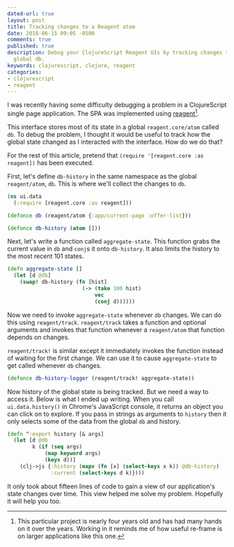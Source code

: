 ```yaml
---
dated-url: true
layout: post
title: Tracking changes to a Reagent atom
date: 2018-06-15 09:05 -0500
comments: true
published: true
description: Debug your ClojureScript Reagent UIs by tracking changes to your applications
  global db.
keywords: clojurescript, clojure, reagent
categories:
- clojurescript
- reagent
---
```


I was recently having some difficulty debugging a problem in a
ClojureScript single page application. The SPA was implemented using
[reagent](https://reagent-project.github.io/)[^1].

[^1]: This particular project is nearly four years old and has had many hands on it over the years. Working in it reminds me of how useful re-frame is on larger applications like this one.

This interface stores most of its state in a global
`reagent.core/atom` called `db`. To debug the problem, I thought it
would be useful to track how the global state changed as I interacted
with the interface. How do we do that?

For the rest of this article, pretend that `(require '[reagent.core
:as reagent])` has been executed.

First, let's define `db-history` in the same namespace as the global
`reagent/atom`, `db`. This is where we'll collect the changes to `db`.

```clojure
(ns ui.data
  (:require [reagent.core :as reagent]))

(defonce db (reagent/atom {:app/current-page :offer-list}))

(defonce db-history (atom []))
```

Next, let's write a function called `aggregate-state`. This function
grabs the current value in `db` and `conj`s it onto `db-history`. It
also limits the history to the most recent 101 states.

```clojure
(defn aggregate-state []
  (let [d @db]
    (swap! db-history (fn [hist]
                        (-> (take 100 hist)
                            vec
                            (conj d))))))
```

Now we need to invoke `aggregate-state` whenever `db` changes. We can
do this using `reagent/track`. `reagent/track` takes a function and
optional arguments and invokes that function whenever a `reagent/atom`
that function depends on changes.

`reagent/track!` is similar except it immediately invokes the function
instead of waiting for the first change. We can use it to cause
`aggregate-state` to get called whenever `db` changes.

```clojure
(defonce db-history-logger (reagent/track! aggregate-state))
```

Now history of the global state is being tracked. But we need a way to
access it. Below is what I ended up writing. When you call
`ui.data.history()` in Chrome's JavaScript console, it returns an
object you can click on to explore. If you pass in strings as
arguments to `history` then it only selects some of the data from the
global `db` and history.

```clojure
(defn ^:export history [& args]
  (let [d @db
        k (if (seq args)
            (map keyword args)
            (keys d))]
    (clj->js {:history (mapv (fn [x] (select-keys x k)) @db-history)
              :current (select-keys d k)})))
```

It only took about fifteen lines of code to gain a view of our
application's state changes over time. This view helped me solve my
problem. Hopefully it will help you too.
